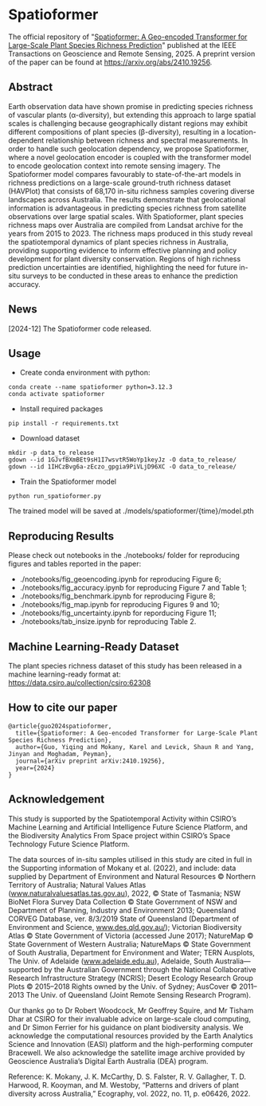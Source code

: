 # Spatioformer
The official repository of "[Spatioformer: A Geo-encoded Transformer for Large-Scale Plant Species Richness Prediction](https://ieeexplore.ieee.org/abstract/document/10854505)" published at the IEEE Transactions on Geoscience and Remote Sensing, 2025. 
A preprint version of the paper can be found at https://arxiv.org/abs/2410.19256.

## Abstract

Earth observation data have shown promise in predicting species richness of vascular plants (α-diversity), but extending this approach to large spatial scales is challenging because geographically distant regions may exhibit different compositions of plant species (β-diversity), resulting in a location-dependent relationship between richness and spectral measurements. In order to handle such geolocation dependency, we propose Spatioformer, where a novel geolocation encoder is coupled with the transformer model to encode geolocation context into remote sensing imagery. The Spatioformer model compares favourably to state-of-the-art models in richness predictions on a large-scale ground-truth richness dataset (HAVPlot) that consists of 68,170 in-situ richness samples covering diverse landscapes across Australia. The results demonstrate that geolocational information is advantageous in predicting species richness from satellite observations over large spatial scales. With Spatioformer, plant species richness maps over Australia are compiled from Landsat archive for the years from 2015 to 2023. The richness maps produced in this study reveal the spatiotemporal dynamics of plant species richness in Australia, providing supporting evidence to inform effective planning and policy development for plant diversity conservation. Regions of high richness prediction uncertainties are identified, highlighting the need for future in-situ surveys to be conducted in these areas to enhance the prediction accuracy.

## News

[2024-12] The Spatioformer code released.


## Usage

- Create conda environment with python:

```
conda create --name spatioformer python=3.12.3
conda activate spatioformer
```

- Install required packages

```
pip install -r requirements.txt
```

- Download dataset

```
mkdir -p data_to_release
gdown --id 1GJvfBXmBEt9sH1I7wsvtR5WoYp1keyJz -O data_to_release/
gdown --id 1IHCzBvg6a-zEczo_gpgia9PiVLjD96XC -O data_to_release/
```

- Train the Spatioformer model

```
python run_spatioformer.py
```

The trained model will be saved at ./models/spatioformer/{time}/model.pth

## Reproducing Results

Please check out notebooks in the ./notebooks/ folder for reproducing figures and tables reported in the paper:

- ./notebooks/fig_geoencoding.ipynb for reproducing Figure 6;
- ./notebooks/fig_accuracy.ipynb for reproducing Figure 7 and Table 1;
- ./notebooks/fig_benchmark.ipynb for reproducing Figure 8;
- ./notebooks/fig_map.ipynb for reproducing Figures 9 and 10;
- ./notebooks/fig_uncertainty.ipynb for reporducing Figure 11;
- ./notebooks/tab_insize.ipynb for reproducing Table 2.

## Machine Learning-Ready Dataset

The plant species richness dataset of this study has been released in a machine learning-ready format at: https://data.csiro.au/collection/csiro:62308

## How to cite our paper

```
@article{guo2024spatioformer,
  title={Spatioformer: A Geo-encoded Transformer for Large-Scale Plant Species Richness Prediction},
  author={Guo, Yiqing and Mokany, Karel and Levick, Shaun R and Yang, Jinyan and Moghadam, Peyman},
  journal={arXiv preprint arXiv:2410.19256},
  year={2024}
}
```


## Acknowledgement

This study is supported by the Spatiotemporal Activity within CSIRO’s Machine Learning and Artificial Intelligence Future Science Platform, and the  Biodiversity Analytics From Space project within CSIRO’s Space Technology Future Science Platform.

The data sources of in-situ samples utilised in this study are cited in full in the Supporting information of Mokany et al. (2022), and include: data supplied by Department of Environment and Natural Resources © Northern Territory of Australia; Natural Values Atlas (www.naturalvaluesatlas.tas.gov.au), 2022, © State of Tasmania; NSW BioNet Flora Survey Data Collection © State Government of NSW and Department of Planning, Industry and Environment 2013; Queensland CORVEG Database, ver. 8/3/2019 State of Queensland (Department of Environment and Science, www.des.qld.gov.au/); Victorian Biodiversity Atlas © State Government of Victoria (accessed June 2017); NatureMap © State Government of Western Australia; NatureMaps © State Government of South Australia, Department for Environment and Water; TERN Ausplots, The Univ. of Adelaide (www.adelaide.edu.au), Adelaide, South Australia—supported by the Australian Government through the National Collaborative Research Infrastructure Strategy (NCRIS); Desert Ecology Research Group Plots © 2015–2018 Rights owned by the Univ. of Sydney; AusCover © 2011–2013 The Univ. of Queensland (Joint Remote Sensing Research Program).

Our thanks go to Dr Robert Woodcock, Mr Geoffrey Squire, and Mr Tisham Dhar at CSIRO for their invaluable advice on large-scale cloud computing, and Dr Simon Ferrier for his guidance on plant biodiversity analysis. We acknowledge the computational resources provided by the Earth Analytics Science and Innovation (EASI) platform and the high-performing computer Bracewell. We also acknowledge the satellite image archive provided by Geoscience
Australia’s Digital Earth Australia (DEA) program.

Reference: K. Mokany, J. K. McCarthy, D. S. Falster, R. V. Gallagher, T. D. Harwood, R. Kooyman, and M. Westoby, “Patterns and drivers of plant diversity across Australia,” Ecography, vol. 2022, no. 11, p. e06426, 2022.
